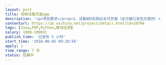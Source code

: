```yaml
---                
layout: post       
title: 视频试看充值app           
description: '<p>项目需求</p><p>1、试看N秒后跳出支付页面（支付接口发包方提供）</p><p>2、可视后台管理（图片管理，视频管理，支付接口管理，分类，付款信息等）</p><p>3、接包方提供源码并维护更新一周，一周后按需付费更新一个月</p><p>本人有部分模版和源码，可做参考和修改，也可独立开发。</p><p>费用为1000-3000</p><p>模版内容为类似成品效果，可供参考。</p>'     
contenturl: https://zb.oschina.net/project/detail.html?id=20704      
tags: [Java,PHP,Python,移动应用]            
salary: 1000-1000元          
publish_time: '已发布 5 小时'         
start_time: '2018-06-05 09:20:56'           
apply: 1                   
time_range: 7 天              
status: 招募中                  
---                 
```

